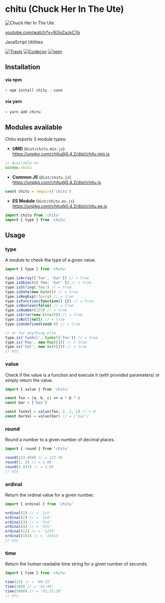 # chitu (Chuck Her In The Ute)

![Chuck Her In The Ute](https://cloud.githubusercontent.com/assets/1801923/15432591/ce7337fc-1ea6-11e6-86d0-c796891bb04b.png)

[youtube.com/watch?v=9i2eZaJsC7g](https://www.youtube.com/watch?v=9i2eZaJsC7g)

JavaScript Utilities

[![Travis](https://img.shields.io/travis/tymondesigns/chitu.svg?style=for-the-badge)](https://travis-ci.org/tymondesigns/chitu)
[![Codecov](https://img.shields.io/codecov/c/github/tymondesigns/chitu.svg?style=for-the-badge)](https://codecov.io/gh/tymondesigns/chitu)
[![npm](https://img.shields.io/npm/v/chitu.svg?maxAge=2592000&style=for-the-badge)](https://www.npmjs.com/package/chitu)

## Installation

#### via npm

```js
> npm install chitu --save
```

#### via yarn

```js
> yarn add chitu
```

## Modules available

Chitu exports 3 module types:

* **UMD** (`dist/chitu.min.js`) https://unpkg.com/chitu@0.4.2/dist/chitu.min.js

```js
// Available on
window.chitu
```

* **Common JS** (`dist/chitu.js`) https://unpkg.com/chitu@0.4.2/dist/chitu.js

```js
const chitu = require('chitu')
```

* **ES Module** (`dist/chitu.es.js`) https://unpkg.com/chitu@0.4.2/dist/chitu.es.js

```js
import chitu from 'chitu'
import { type } from 'chitu'
```

## Usage

### type

A module to check the type of a given value.

```js
import { type } from 'chitu'

type.isArray(['foo', 'bar']) // = true
type.isObject({ foo: 'bar' }) // = true
type.isString('foo') // = true
type.isDate(new Date()) // = true
type.isRegExp(/foo/g) // = true
type.isFunction(function() {}) // = true
type.isBoolean(false) // = true
type.isNumber(123) // = true
type.isError(new Error()) // = true
type.isNull(null) // = true
type.isUndefined(void 0) // = true

// or for anything else
type.is('Symbol', Symbol('foo')) // = true
type.is('Map', new Map([])) // = true
type.is('Set', new Set([])) // = true
// etc
```

### value

Check if the value is a function and execute it (with provided parameters) or simply return the
value.

```js
import { value } from 'chitu'

const foo = (a, b, c) => a * b * c
const bar = ['baz']

const fooVal = value(foo, 2, 2, 2) // = 8
const barVal = value(bar) // = ['baz']
```

### round

Round a number to a given number of decimal places.

```js
import { round } from 'chitu'

round(123.456) // = 123.46
round(1, 2) // = 1.00
round(1.937) // = 1.94
// etc
```

### ordinal

Return the ordinal value for a given number.

```js
import { ordinal } from 'chitu'

ordinal(1) // = '1st'
ordinal(2) // = '2nd'
ordinal(3) // = '3rd'
ordinal(4) // = '4th'
ordinal(12) // = '12th'
ordinal(101) // = '101st'
// etc
```

### time

Return the human readable time string for a given number of seconds.

```js
import { time } from 'chitu'

time(25) // = '00:25'
time(100) // = '01:40'
time(5000) // = '01:23:20'
// etc
```
